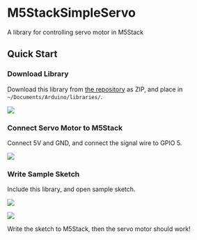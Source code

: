 # M5StackSimpleServo

A library for controlling servo motor in M5Stack

## Quick Start

### Download Library

Download this library from [the repository](https://github.com/fjnkt98/M5StackSimpleServo) as ZIP, and place in `~/Documents/Arduino/libraries/`.

![](https://user-images.githubusercontent.com/50233866/76162594-8304e400-6182-11ea-848a-f3021da26a2c.png)

### Connect Servo Motor to M5Stack

Connect 5V and GND, and connect the signal wire to GPIO 5.

![](https://user-images.githubusercontent.com/50233866/76162618-a7f95700-6182-11ea-88bb-f6b9eb7ac1a2.jpg)

### Write Sample Sketch

Include this library, and open sample sketch.

![](https://user-images.githubusercontent.com/50233866/76162712-b3994d80-6183-11ea-9ca2-61c6d15de801.png)

![](https://user-images.githubusercontent.com/50233866/76162737-d166b280-6183-11ea-9ab3-6796fcc58487.png)

Write the sketch to M5Stack, then the servo motor should work!